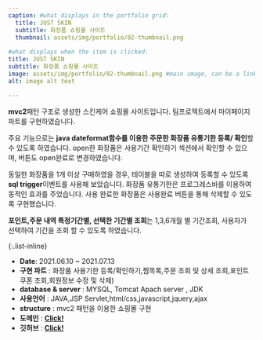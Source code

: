 ```yaml
---
caption: #what displays in the portfolio grid:
  title: JUST SKIN
  subtitle: 화장품 쇼핑몰 사이트
  thumbnail: assets/img/portfolio/02-thumbnail.png
  
#what displays when the item is clicked:
title: JUST SKIN
subtitle: 화장품 쇼핑몰 사이트
image: assets/img/portfolio/02-thumbnail.png #main image, can be a link or a file in assets/img/portfolio
alt: image alt text

---
```


**mvc2**패턴 구조로 생성한 스킨케어 쇼핑몰 사이트입니다. 팀프로젝트에서 마이페이지 파트를 구현하였습니다. 


주요 기능으로는 **java dateformat함수를 이용한 주문한 화장품 유통기한 등록/ 확인**할 수 있도록 하였습니다. 
open한 화장품은 사용기간 확인하기 섹션에서 확인할 수 있으며, 버튼도 open완료로 변경하였습니다.

동일한 화장품을 1개 이상 구매하였을 경우, 테이블을 따로 생성하여 등록할 수 있도록 **sql trigger**이벤트를 사용해 보았습니다.  화장품 유통기한은 프로그레스바를 이용하여 동적인 효과를 주었습니다. 사용 완료한 화장품은 사용완료 버튼을 통해 삭제할 수 있도록 구현했습니다. 

**포인트,주문 내역 특정기간별, 선택한 기간별 조회**는 1,3,6개월 별 기간조회, 사용자가 선택하여 기간을 조회 할 수 있도록 하였습니다. 


{:.list-inline} 
- **Date**: 2021.06.10 ~ 2021.07.13
- **구현 파트** : 화장품 사용기한 등록/확인하기,찜목록,주문 조회 및 상세 조회,포인트 쿠폰 조회,회원정보 수정 및 삭제)
- **database & server** : MYSQL, Tomcat Apach server , JDK
- **사용언어** : JAVA,JSP Servlet,html/css,javascript,jquery,ajax
- **structure** : mvc2 패턴을 이용한 쇼핑몰 구현
- **도메인** : <a href="http://itwillbs4.cafe24.com/ShoppingMall/Main.me">**Click!**<a>
- **깃허브** : <a href="https://github.com/naeunkim1227/ShoppingMall">**Click!**<a>





